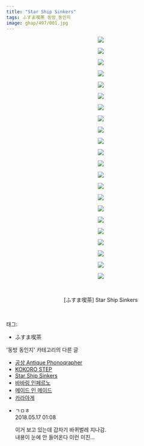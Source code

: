 ```yaml
---
title: "Star Ship Sinkers"
tags: ふすま喫茶 동방_동인지
image: ghap/497/001.jpg
---
```

<div class="article">
<p style="text-align: center; clear: none; float: none;"><img src="{{ site.nasurl }}/ghap/497/001.jpg"/></p>
<p style="text-align: center; clear: none; float: none;"><img src="{{ site.nasurl }}/ghap/497/002.jpg"/></p>
<p style="text-align: center; clear: none; float: none;"><img src="{{ site.nasurl }}/ghap/497/003.jpg"/></p>
<p style="text-align: center; clear: none; float: none;"><img src="{{ site.nasurl }}/ghap/497/004.jpg"/></p>
<p style="text-align: center; clear: none; float: none;"><img src="{{ site.nasurl }}/ghap/497/005.jpg"/></p>
<p style="text-align: center; clear: none; float: none;"><img src="{{ site.nasurl }}/ghap/497/006.jpg"/></p>
<p style="text-align: center; clear: none; float: none;"><img src="{{ site.nasurl }}/ghap/497/007.jpg"/></p>
<p style="text-align: center; clear: none; float: none;"><img src="{{ site.nasurl }}/ghap/497/008.jpg"/></p>
<p style="text-align: center; clear: none; float: none;"><img src="{{ site.nasurl }}/ghap/497/009.jpg"/></p>
<p style="text-align: center; clear: none; float: none;"><img src="{{ site.nasurl }}/ghap/497/010.jpg"/></p>
<p style="text-align: center; clear: none; float: none;"><img src="{{ site.nasurl }}/ghap/497/011.jpg"/></p>
<p style="text-align: center; clear: none; float: none;"><img src="{{ site.nasurl }}/ghap/497/012.jpg"/></p>
<p style="text-align: center; clear: none; float: none;"><img src="{{ site.nasurl }}/ghap/497/013.jpg"/></p>
<p style="text-align: center; clear: none; float: none;"><img src="{{ site.nasurl }}/ghap/497/014.jpg"/></p>
<p style="text-align: center; clear: none; float: none;"><img src="{{ site.nasurl }}/ghap/497/015.jpg"/></p>
<p style="text-align: center; clear: none; float: none;"><img src="{{ site.nasurl }}/ghap/497/016.jpg"/></p>
<p style="text-align: center; clear: none; float: none;"><img src="{{ site.nasurl }}/ghap/497/017.jpg"/></p>
<p style="text-align: center; clear: none; float: none;"><img src="{{ site.nasurl }}/ghap/497/018.jpg"/></p>
<p style="text-align: center; clear: none; float: none;"><img src="{{ site.nasurl }}/ghap/497/019.jpg"/></p>
<p style="text-align: center; clear: none; float: none;"><img src="{{ site.nasurl }}/ghap/497/020.jpg"/></p>
<p style="text-align: center; clear: none; float: none;"><img src="{{ site.nasurl }}/ghap/497/021.jpg"/></p>
<p style="text-align: center; clear: none; float: none;"><img src="{{ site.nasurl }}/ghap/497/022.jpg"/></p>
<p style="text-align: center; clear: none; float: none;"><br/></p>
<p style="text-align: center; clear: none; float: none;">[ふすま喫茶] Star Ship Sinkers</p>
<p><br/></p>
</div><div class="tagTrail">
<p>태그: </p>
<ul>
<li>ふすま喫茶</li>
</ul>
</div><div class="another">
<p>'동방 동인지' 카테고리의 다른 글</p>
<ul>
<li><a href="/2016-06-22-ghap_499">공상 Antique Phonoqrapher</a></li>
<li><a href="/2016-06-22-ghap_498">KOKORO STEP</a></li>
<li><a href="/2016-06-22-ghap_497">Star Ship Sinkers</a></li>
<li><a href="/2016-06-22-ghap_496">바바링 인페르노</a></li>
<li><a href="/2016-06-22-ghap_495">메이드 인 메이드</a></li>
<li><a href="/2016-06-22-ghap_494">카라아게</a></li>
</ul>
</div><div class="cb_module cb_fluid">
<div class="cb_wrt cb_profile">
<div class="comment">
<ul>
<li class="cb_thumb_off" id="comment15257503">
<div class="cb_comment_area">
<div class="cb_info_area">
<div class="cb_section">
<span class="cb_nick_name">ㄱㅁㅎ</span>
</div>
<div class="cb_section">
<span class="cb_date">2018.05.17 01:08 </span>
</div>
</div>
<div class="cb_dsc_comment">
<p class="cb_dsc">
											이거 보고 있는데 갑자기 바퀴벌레 지나감.<br/>
내용이 눈에 안 들어온다 이런 미친...
										</p>
</div>
</div></li>
</ul>
</div>
</div><!-- commentList close -->
</div>